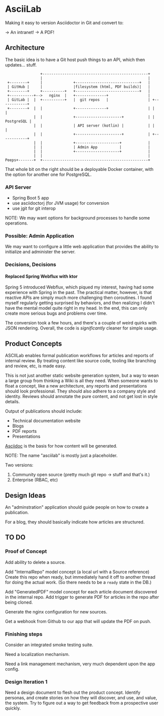 # AsciiLab

Making it easy to version Asciidoctor in Git and convert to:

-> An intranet!
-> A PDF!


## Architecture

The basic idea is to have a Git host push things to an API, which then updates... stuff.

                    +------------------------------------------------+
                    |                                                |
     +--------+     |              +-----------------------------+   |
     | GitHub |     |              |filesystem (html, PDF builds)|   |
     +--------+     +----------+   +-----------------------------+   |
     +-----------+-->   nginx  |   +--------------+                  |
     | GitLab |  |  +----------+   |  git repos   |                  | +------------+
     +--------+  |  |              +--------------+                  | |            |
                 |  |              +---------------------+           | | PostgreSQL |
                 |  |              | API server (kotlin) |           | |            |
                 |  |              +---------------------+           | +------------+
                 |  |              +--------------------+            |
                 |  |              | Admin App          |            |  
                 |  |              +--------------------+            |
                 |  |                                                |
    Peeps+-------+  +------------------------------------------------+

That whole bit on the right should be a deployable Docker container, with the option for another one for PostgreSQL.

### API Server

- Spring Boot 5 app
- use asciidoctorj (for JVM usage) for conversion
- use jgit for git interop

NOTE: We may want options for background processes to handle some operations.

### Possible: Admin Application

We may want to configure a little web application that provides the ability to initialize and administer the server. 


### Decisions, Decisions

#### Replaced Spring Webflux with ktor

Spring 5 introduced Webflux, which piqued my interest, having had some experience with Spring in the past.
The practical matter, however, is that reactive APIs are simply much more challenging then coroutines.
I found myself regularly getting surprised by behaviors, and then realizing I didn't have the mental model quite right in my head.
In the end, this can only create more serious bugs and problems over time.

The conversion took a few hours, and there's a couple of weird quirks with JSON rendering.
Overall, the code is _significantly_ cleaner for simple usage.


## Product Concepts

ASCIILab enables formal publication workflows for articles and reports of internal review.
By treating content like source code, tooling like branching and review, etc, is made easy.

This is not just another static website generation system, but a way to wean a large group from thinking a Wiki is all they need.
When someone wants to float a concept, like a new architecture, any reports and presentations should look professional.
They should also adhere to a company style and identity.
Reviews should annotate the pure content, and not get lost in style details.

Output of publications should include:

- Technical documentation website
- Blogs
- PDF reports
- Presentations

[Asciidoc](https://asciidoc.org) is the basis for how content will be generated.

NOTE: The name "asciilab" is mostly just a placeholder.

Two versions:

1. Community open source (pretty much git repo -> stuff and that's it.)
2. Enterprise (RBAC, etc)


## Design Ideas

An "adminstration" application should guide people on how to create a publication.

For a blog, they should basically indicate how articles are structured.


## TO DO

### Proof of Concept

Add ability to delete a source. 

Add "InternalRepo" model concept (a local url with a Source reference)
Create this repo when ready, but immediately hand it off to another thread for doing the actual work.
(So there needs to be a `ready` state in the DB.)

Add "GeneratedPDF" model concept for each article document discovered in the internal repo.
Add trigger to generate PDF for articles in the repo after being cloned.

Generate the nginx configuration for new sources.

Get a webhook from Github to our app that will update the PDF on push.


### Finishing steps

Consider an integrated smoke testing suite.

Need a localization mechanism.

Need a link management mechanism, very much dependent upon the app config.


### Design Iteration 1

Need a design document to flesh out the product concept.
Identify personas, and create stories on how they will discover, and use, and value, the system.
Try to figure out a way to get feedback from a prospective user quickly.




